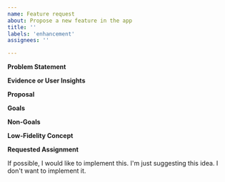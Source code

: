 ```yaml
---
name: Feature request
about: Propose a new feature in the app
title: ''
labels: 'enhancement'
assignees: ''

---
```



**Problem Statement**
<!--
What problem are we trying to solve? Who’s the target audience? Is there a customer need or pain point we need to remedy? Is there a business goal or metric we are trying to improve? Do we have a hypothesis we want to prove or disprove?
-->

**Evidence or User Insights**
<!--
Why should we do this? Potential sources of data: Feedback Hub, other GitHub issues, other anecdotes from listening to customers in person or online, request from another team, telemetry data, user research, market or competitive research
-->

**Proposal**
<!--
How will the solution/feature help us solve the problem? How will it meet the target audience’s needs? If there are business goals or metrics, how does this improve them?
-->

**Goals**
<!--
What you want to accomplish with this feature. Typical examples include
"User Can *perform some task*"
-->

**Non-Goals**
<!--
Things we are explicitly not doing or supporting or that are out of scope, including reasons why.
-->

**Low-Fidelity Concept**
<!--
Show as much of the experience as needed to explain the idea. This can be as simple as a napkin drawing but can also be a code prototype, or a design comp. Keep it simple at this stage, as it can be refined later during the pre-production stage.
-->

**Requested Assignment**
<!--
Some people just want to suggest a feature and let someone else implement it.
Other people want to not only suggest a feature, but implement it as well.
Both scenarios are completely ok. We just want to know which one it is.
We are likely to prioritize the review of feature requests if they already have someone who can implement them.
Please indicate which bucket you fall into by keeping one and removing the other.
-->
If possible, I would like to implement this.
I'm just suggesting this idea.  I don't want to implement it.
